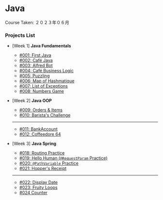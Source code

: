 # Java

Course Taken: ２０２３年０６月

### Projects List

- [Week 1] **Java Fundamentals**
    - [#001: First Java](Wk1-Java_Fundamentals/001-First_Java)
    - [#002: Café Java](Wk1-Java_Fundamentals/002-Cafe_Java)
    - [#003: Alfred Bot](Wk1-Java_Fundamentals/003-Alfred_Bot/)
    - [#004: Café Business Logic](Wk1-Java_Fundamentals/004-Cafe_Business_Logic/)
    - [#005: Puzzling](Wk1-Java_Fundamentals/005-Puzzling/)
    - [#006: Map of Hashmatique](Wk1-Java_Fundamentals/006-Map_of_Hashmatique/)
    - [#007: List of Exceptions](Wk1-Java_Fundamentals/007-List_of_Exceptions/)
    - [#008: Numbers Game](Wk1-Java_Fundamentals/008-Numbers_Game/)

- [Week 2] **Java OOP**
    - [#009: Orders & Items](Wk2-Java_OOP/009-Orders_and_Items/)
    - [#010: Barista's Challenge](Wk2-Java_OOP/010-Baristas_Challenge/)
    ---
    - [#011: BankAccount](#)
    - [#012: Coffeedore 64](#)

- [Week 3] **Java Spring**
    - [#018: Routing Practice](Wk3-Java_Spring/018-Routing_Practice/)
    - [#019: Hello Human (`@RequestParam` Practice)](Wk3-Java_Spring/019-Hello_Human/)
    - [#020: `@PathVariable` Practice](Wk3-Java_Spring/020-PathVariable_Practice/)
    - [#021: Hopper's Receipt](Wk3-Java_Spring/021-Hoppers_Receipt/)
    ---
    - [#022: Display Date](Wk3-Java_Spring/022-Display_Date/)
    - [#023: Fruity Loops](#)
    - [#024 Counter](#)